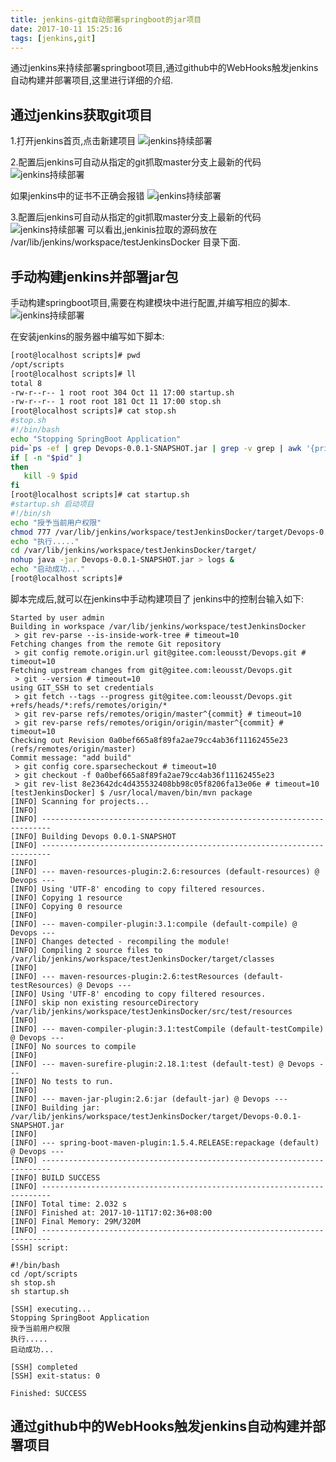 ```yaml
---
title: jenkins-git自动部署springboot的jar项目
date: 2017-10-11 15:25:16
tags: [jenkins,git]
---
```

通过jenkins来持续部署springboot项目,通过github中的WebHooks触发jenkins自动构建并部署项目,这里进行详细的介绍.
<!-- more -->
## 通过jenkins获取git项目
1.打开jenkins首页,点击新建项目
![jenkins持续部署](/assets/images/devops/jenkins-git持续部署项目001.png)

2.配置后jenkins可自动从指定的git抓取master分支上最新的代码
![jenkins持续部署](/assets/images/devops/jenkins-git持续部署项目002.png)

如果jenkins中的证书不正确会报错
![jenkins持续部署](/assets/images/devops/jenkins-git持续部署项目003.png)

3.配置后jenkins可自动从指定的git抓取master分支上最新的代码
![jenkins持续部署](/assets/images/devops/jenkins-git持续部署项目004.png)
可以看出,jenkinis拉取的源码放在 /var/lib/jenkins/workspace/testJenkinsDocker 目录下面.

## 手动构建jenkins并部署jar包
手动构建springboot项目,需要在构建模块中进行配置,并编写相应的脚本.
![jenkins持续部署](/assets/images/devops/jenkins-git持续部署项目005.png)

在安装jenkins的服务器中编写如下脚本:
```bash
[root@localhost scripts]# pwd
/opt/scripts
[root@localhost scripts]# ll
total 8
-rw-r--r-- 1 root root 304 Oct 11 17:00 startup.sh
-rw-r--r-- 1 root root 181 Oct 11 17:00 stop.sh
[root@localhost scripts]# cat stop.sh 
#stop.sh
#!/bin/bash
echo "Stopping SpringBoot Application"
pid=`ps -ef | grep Devops-0.0.1-SNAPSHOT.jar | grep -v grep | awk '{print $2}'`
if [ -n "$pid" ]
then
   kill -9 $pid
fi
[root@localhost scripts]# cat startup.sh 
#startup.sh 启动项目
#!/bin/sh
echo "授予当前用户权限"
chmod 777 /var/lib/jenkins/workspace/testJenkinsDocker/target/Devops-0.0.1-SNAPSHOT.jar
echo "执行....."
cd /var/lib/jenkins/workspace/testJenkinsDocker/target/
nohup java -jar Devops-0.0.1-SNAPSHOT.jar > logs &
echo "启动成功..."
[root@localhost scripts]#
```

脚本完成后,就可以在jenkins中手动构建项目了
jenkins中的控制台输入如下:
```
Started by user admin
Building in workspace /var/lib/jenkins/workspace/testJenkinsDocker
 > git rev-parse --is-inside-work-tree # timeout=10
Fetching changes from the remote Git repository
 > git config remote.origin.url git@gitee.com:leousst/Devops.git # timeout=10
Fetching upstream changes from git@gitee.com:leousst/Devops.git
 > git --version # timeout=10
using GIT_SSH to set credentials 
 > git fetch --tags --progress git@gitee.com:leousst/Devops.git +refs/heads/*:refs/remotes/origin/*
 > git rev-parse refs/remotes/origin/master^{commit} # timeout=10
 > git rev-parse refs/remotes/origin/origin/master^{commit} # timeout=10
Checking out Revision 0a0bef665a8f89fa2ae79cc4ab36f11162455e23 (refs/remotes/origin/master)
Commit message: "add build"
 > git config core.sparsecheckout # timeout=10
 > git checkout -f 0a0bef665a8f89fa2ae79cc4ab36f11162455e23
 > git rev-list 8e23642dc4d435532408bb98c05f8206fa13e06e # timeout=10
[testJenkinsDocker] $ /usr/local/maven/bin/mvn package
[INFO] Scanning for projects...
[INFO] 
[INFO] ------------------------------------------------------------------------
[INFO] Building Devops 0.0.1-SNAPSHOT
[INFO] ------------------------------------------------------------------------
[INFO] 
[INFO] --- maven-resources-plugin:2.6:resources (default-resources) @ Devops ---
[INFO] Using 'UTF-8' encoding to copy filtered resources.
[INFO] Copying 1 resource
[INFO] Copying 0 resource
[INFO] 
[INFO] --- maven-compiler-plugin:3.1:compile (default-compile) @ Devops ---
[INFO] Changes detected - recompiling the module!
[INFO] Compiling 2 source files to /var/lib/jenkins/workspace/testJenkinsDocker/target/classes
[INFO] 
[INFO] --- maven-resources-plugin:2.6:testResources (default-testResources) @ Devops ---
[INFO] Using 'UTF-8' encoding to copy filtered resources.
[INFO] skip non existing resourceDirectory /var/lib/jenkins/workspace/testJenkinsDocker/src/test/resources
[INFO] 
[INFO] --- maven-compiler-plugin:3.1:testCompile (default-testCompile) @ Devops ---
[INFO] No sources to compile
[INFO] 
[INFO] --- maven-surefire-plugin:2.18.1:test (default-test) @ Devops ---
[INFO] No tests to run.
[INFO] 
[INFO] --- maven-jar-plugin:2.6:jar (default-jar) @ Devops ---
[INFO] Building jar: /var/lib/jenkins/workspace/testJenkinsDocker/target/Devops-0.0.1-SNAPSHOT.jar
[INFO] 
[INFO] --- spring-boot-maven-plugin:1.5.4.RELEASE:repackage (default) @ Devops ---
[INFO] ------------------------------------------------------------------------
[INFO] BUILD SUCCESS
[INFO] ------------------------------------------------------------------------
[INFO] Total time: 2.032 s
[INFO] Finished at: 2017-10-11T17:02:36+08:00
[INFO] Final Memory: 29M/320M
[INFO] ------------------------------------------------------------------------
[SSH] script:

#!/bin/bash 
cd /opt/scripts
sh stop.sh
sh startup.sh

[SSH] executing...
Stopping SpringBoot Application
授予当前用户权限
执行.....
启动成功...

[SSH] completed
[SSH] exit-status: 0

Finished: SUCCESS
```

## 通过github中的WebHooks触发jenkins自动构建并部署项目













